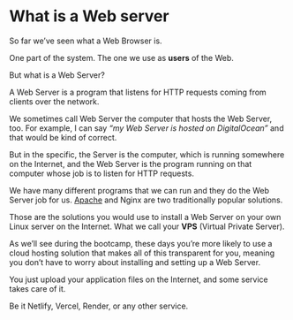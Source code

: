# What is a Web server

So far we’ve seen what a Web Browser is.

One part of the system. The one we use as **users** of the Web.

But what is a Web Server?

A Web Server is a program that listens for HTTP requests coming from clients over the network.

We sometimes call Web Server the computer that hosts the Web Server, too. For example, I can say _“my Web Server is hosted on DigitalOcean”_ and that would be kind of correct.

But in the specific, the Server is the computer, which is running somewhere on the Internet, and the Web Server is the program running on that computer whose job is to listen for HTTP requests.

We have many different programs that we can run and they do the Web Server job for us. [Apache](https://httpd.apache.org/) and Nginx are two traditionally popular solutions.

Those are the solutions you would use to install a Web Server on your own Linux server on the Internet. What we call your **VPS** (Virtual Private Server).

As we’ll see during the bootcamp, these days you’re more likely to use a cloud hosting solution that makes all of this transparent for you, meaning you don’t have to worry about installing and setting up a Web Server.

You just upload your application files on the Internet, and some service takes care of it.

Be it Netlify, Vercel, Render, or any other service.
